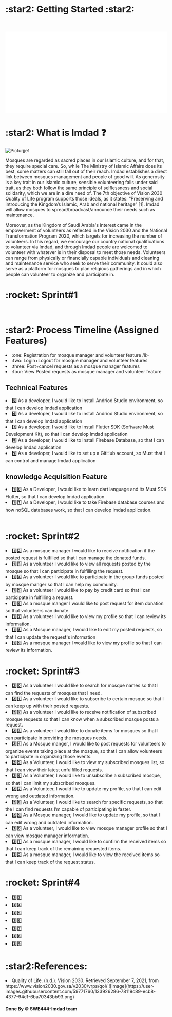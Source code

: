 <br> 

<h1> :star2: Getting Started :star2: </h1> 
<br> <br>
<img src="./dash.svg" alt="" /> 
<h1> :star2: What is Imdad ❓  </h1>
<img width="250" alt="Picturjje1" src="https://user-images.githubusercontent.com/59771760/133926384-9d46474c-ed87-483b-9316-1af4ed28552b.png">


<p>
Mosques are regarded as sacred places in our Islamic culture, and for that, they require special care. So, while The Ministry of Islamic Affairs does its best, some matters can still fall out of their reach. Imdad establishes a direct link between mosques management and people of good will. As generosity is a key trait in our Islamic culture, sensible volunteering falls under said trait, as they both follow the same principle of selflessness and social solidarity, which we are in a dire need of. The 7th objective of Vision 2030 Quality of Life program supports those ideals, as it states: “Preserving and introducing the Kingdom’s Islamic, Arab and national heritage” [1].  Imdad will allow mosques to spread/broadcast/announce their needs such as maintenance.



Moreover, as the Kingdom of Saudi Arabia's interest came in the empowerment of volunteers as reflected in the Vision 2030 and the National Transformation Program 2020, which targets for increasing the number of volunteers. In this regard, we encourage our country national qualifications to volunteer via Imdad, and through Imdad people are welcomed to volunteer with whatever is in their disposal to meet those needs. Volunteers can range from physically or financially capable individuals and cleaning and maintenance service who seek to serve their community. It could also serve as a platform for mosques to plan religious gatherings and in which people can volunteer to organize and participate in. 




</p>

<h1>:rocket: Sprint#1</h1>
<br>
<h1> :star2: Process Timeline (Assigned Features)  </h1>
<li> :one:  Registration for mosque manager and volunteer feature /li>
<li> :two: Login+Logout for mosque manager and volunteer features </li>
<li> :three: Post+cancel requests as a mosque manager features </li>
<li>:four: View Posted requests as mosque manager and volunteer feature </li>
<h2> Technical Features </h2>

<li>5️⃣ As a developer, I would like to install Andriod Studio environment, so that I can develop Imdad application</li>
<li>6️⃣ As a developer, I would like to install Andriod Studio environment, so that I can develop Imdad application</li>
<li>7️⃣ As a developer, I would like to install Flutter SDK (Software Must Development Kit), so that I can develop Imdad application</li>
<li>8️⃣ As a developer, I would like to install Firebase Database, so that I can develop Imdad application</li>
<li>9️⃣ As a developer, I would like to set up a GitHub account, so Must that I can control and manage Imdad application</li>
<h2> knowledge Acquisition Feature </h2>

<li>1️⃣0️⃣ As a Developer, I would like to learn dart language and its Must SDK Flutter, so that I can develop Imdad application.</li>
<li>1️⃣1️⃣ As a Developer, I would like to take Firebase database courses and how noSQL databases work, so that I can develop Imdad application.</li>
 <br> 
 
<h1>:rocket: Sprint#2</h1>

<li>1️⃣2️⃣ As a mosque manager I would like to receive notification if the posted request is fulfilled so that I can manage the donated funds.</li>
<li>1️⃣3️⃣ As a volunteer I would like to view all requests posted by the mosque so that I can participate in fulfilling the request.</li>
<li>1️⃣4️⃣ As a volunteer I would like to participate in the group funds posted by mosque manger so that I can help my community.</li>
<li>1️⃣5️⃣ As a volunteer I would like to pay by credit card so that I can participate in fulfilling a request.</li>
<li>1️⃣6️⃣ As a mosque manger I would like to post request for item donation so that volunteers can donate.</li>
<li>1️⃣7️⃣ As a volunteer I would like to view my profile so that I can review its information.</li>
<li>1️⃣8️⃣ As a Mosque manager, I would like to edit my posted requests, so that I can update the request's information</li>
<li>1️⃣9️⃣ As a mosque manager I would like to view my profile so that I can review its information.</li>


<h1>:rocket: Sprint#3</h1>
<li>2️⃣0️⃣ As a volunteer I would like to search for mosque names so that I can find the requests of mosques that I need.</li>
<li>2️⃣1️⃣ As a volunteer I would like to subscribe to certain mosque so that I can keep up with their posted requests.</li>
<li>2️⃣2️⃣ As a volunteer I would like to receive notification of subscribed mosque requests so that I can know when a subscribed mosque posts a request.</li>
<li>2️⃣3️⃣ As a volunteer I would like to donate items for mosques so that I can participate in providing the mosques needs.</li>
<li>2️⃣4️⃣ As a Mosque manger, I would like to post requests for volunteers to organize events taking place at the mosque, so that I can allow volunteers to participate in organizing those events.</li>
<li>2️⃣5️⃣ As a Volunteer, I would like to view my subscribed mosques list, so that I can view their latest unfulfilled requests.</li>
<li>2️⃣6️⃣ As a Volunteer, I would like to unsubscribe a subscribed mosque, so that I can limit my subscribed mosques.</li>
<li>2️⃣7️⃣ As a Volunteer, I would like to update my profile, so that I can edit wrong and outdated information.</li>
<li>2️⃣8️⃣ As a Volunteer, I would like to search for specific requests, so that the I can find requests I’m capable of participating in faster.</li>
<li>2️⃣9️⃣ As a Mosque manager, I would like to update my profile, so that I can edit wrong and outdated information.</li>
<li>3️⃣0️⃣ As a volunteer, I would like to view mosque manager profile so that I can view mosque manager information.</li>
<li>3️⃣1️⃣ As a mosque manager, I would like to confirm the received items so that I can keep track of the remaining requested items.</li>
<li>3️⃣2️⃣ As a mosque manager, I would like to view the received items so that I can keep track of the request status.</li>

<h1>:rocket: Sprint#4</h1>
<li>3️⃣3️⃣</li>
<li>3️⃣4️⃣</li>
<li>3️⃣5️⃣</li>
<li>3️⃣6️⃣</li>
<li>3️⃣7️⃣</li>
<li>3️⃣8️⃣</li>
<li>3️⃣9️⃣</li>

<h1> :star2:References: </h1>

<li> Quality of Life. (n.d.). Vision 2030. Retrieved September 7, 2021, from https://www.vision2030.gov.sa/v2030/vrps/qol/ ![image](https://user-images.githubusercontent.com/59771760/133926286-78119c89-ecb8-4377-94c1-6ba70343bb93.png)
</li>

<h4>Done By &copy; SWE444-Imdad team<h4>
